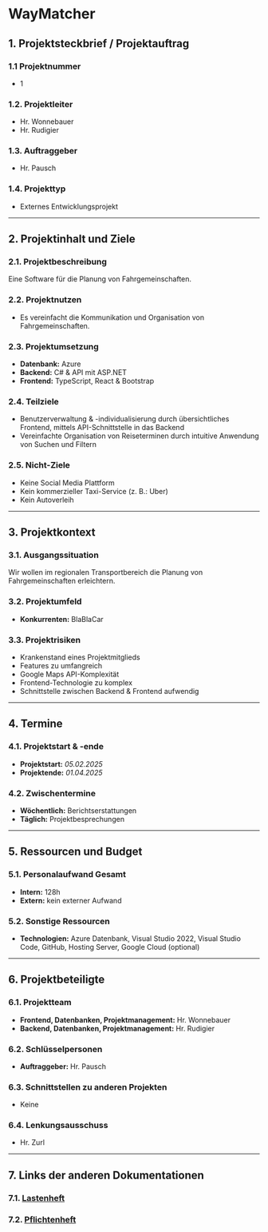 # **WayMatcher**  

## **1. Projektsteckbrief / Projektauftrag**  

### **1.1 Projektnummer**  

- 1  

### **1.2. Projektleiter**  

- Hr. Wonnebauer  
- Hr. Rudigier  

### **1.3. Auftraggeber**  

- Hr. Pausch  

### **1.4. Projekttyp**  

- Externes Entwicklungsprojekt  

---

## **2. Projektinhalt und Ziele**  

### **2.1. Projektbeschreibung**  

Eine Software für die Planung von Fahrgemeinschaften.  

### **2.2. Projektnutzen**  

- Es vereinfacht die Kommunikation und Organisation von Fahrgemeinschaften.  

### **2.3. Projektumsetzung**  

- **Datenbank:** Azure  
- **Backend:** C# & API mit ASP.NET  
- **Frontend:** TypeScript, React & Bootstrap  

### **2.4. Teilziele**  

- Benutzerverwaltung & -individualisierung durch übersichtliches Frontend, mittels API-Schnittstelle in das Backend  
- Vereinfachte Organisation von Reiseterminen durch intuitive Anwendung von Suchen und Filtern  

### **2.5. Nicht-Ziele**  

- Keine Social Media Plattform  
- Kein kommerzieller Taxi-Service (z. B.: Uber)  
- Kein Autoverleih  

---

## **3. Projektkontext**  

### **3.1. Ausgangssituation**  

Wir wollen im regionalen Transportbereich die Planung von Fahrgemeinschaften erleichtern.  

### **3.2. Projektumfeld**  

- **Konkurrenten:** BlaBlaCar  

### **3.3. Projektrisiken**  

- Krankenstand eines Projektmitglieds  
- Features zu umfangreich  
- Google Maps API-Komplexität  
- Frontend-Technologie zu komplex  
- Schnittstelle zwischen Backend & Frontend aufwendig  

---

## **4. Termine**  

### **4.1. Projektstart & -ende**  

- **Projektstart:** *05.02.2025*  
- **Projektende:** *01.04.2025*  

### **4.2. Zwischentermine**  

- **Wöchentlich:** Berichtserstattungen  
- **Täglich:** Projektbesprechungen  

---

## **5. Ressourcen und Budget**  

### **5.1. Personalaufwand Gesamt**  

- **Intern:** 128h  
- **Extern:** kein externer Aufwand  

### **5.2. Sonstige Ressourcen**  

- **Technologien:** Azure Datenbank, Visual Studio 2022, Visual Studio Code, GitHub, Hosting Server, Google Cloud (optional)  

---

## **6. Projektbeteiligte**  

### **6.1. Projektteam**  

- **Frontend, Datenbanken, Projektmanagement:** Hr. Wonnebauer  
- **Backend, Datenbanken, Projektmanagement:** Hr. Rudigier  

### **6.2. Schlüsselpersonen**  

- **Auftraggeber:** Hr. Pausch  

### **6.3. Schnittstellen zu anderen Projekten**  

- Keine  

### **6.4. Lenkungsausschuss**  

- Hr. Zurl  

---

## **7. Links der anderen Dokumentationen**  

### **7.1. [Lastenheft](Documentation/Auftrag/Lastenheft.md)**  

### **7.2. [Pflichtenheft](Documentation/Auftrag/Pflichtenheft.md)**  
